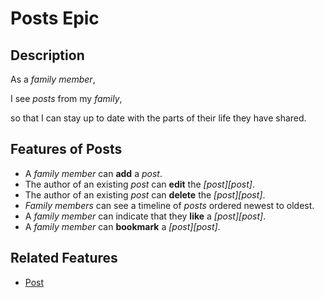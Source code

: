 
# Posts Epic  
  
## Description  
  
As a *family member*,  
  
I see *posts* from my *family*,    
  
so that I can stay up to date with the parts of their life they have shared.   
  
## Features of Posts  
  
- A *family member* can **add** a *post*.  
- The author of an existing *post* can **edit** the *[post][post]*.  
- The author of an existing *post* can **delete** the *[post][post]*.  
- *Family members* can see a timeline of *posts* ordered newest to oldest.  
- A *family member* can indicate that they **like** a *[post][post]*.  
- A *family member* can **bookmark** a *[post][post]*.

## Related Features

- [Post](post.md)

<!--stackedit_data:
eyJoaXN0b3J5IjpbODk2MjI4MDc5LC02NTY0NTMyNTUsLTU3OD
I5NDc1OCwxOTY4NTU2OTI4LDEzNjIzNDA2ODldfQ==
-->